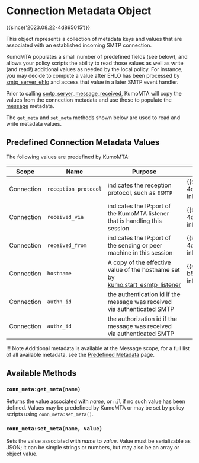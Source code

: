 # Connection Metadata Object

{{since('2023.08.22-4d895015')}}

This object represents a collection of metadata keys and values that
are associated with an established incoming SMTP connection.

KumoMTA populates a small number of predefined fields (see below), and allows
your policy scripts the ability to read those values as well as write (and
read!) additional values as needed by the local policy. For instance, you may
decide to compute a value after EHLO has been processed by
[smtp_server_ehlo](events/smtp_server_ehlo.md) and access that value in a
later SMTP event handler.

Prior to calling [smtp_server_message_received](events/smtp_server_message_received.md),
KumoMTA will copy the values from the connection metadata and use those to populate
the [message](message/index.md) metadata.

The `get_meta` and `set_meta` methods shown below are used to read and write
metadata values.

## Predefined Connection Metadata Values

The following values are predefined by KumoMTA:

<style>
table th:first-of-type {
    width: 15%;
}
table th:nth-of-type(2) {
    width: 25%;
}
table th:nth-of-type(3) {
    width: 50%;
}
table th:nth-of-type(4) {
    width: 20%;
}
</style>

|Scope|Name|Purpose|Since|
|----|----|-------|-----|
|Connection|`reception_protocol`|indicates the reception protocol, such as `ESMTP`|{{since('2023.08.22-4d895015', inline=True)}}|
|Connection|`received_via`|indicates the IP:port of the KumoMTA listener that is handling this session|{{since('2023.08.22-4d895015', inline=True)}}|
|Connection|`received_from`|indicates the IP:port of the sending or peer machine in this session|{{since('2023.08.22-4d895015', inline=True)}}|
|Connection|`hostname`|A copy of the effective value of the hostname set by [kumo.start_esmtp_listener](kumo/start_esmtp_listener.md#hostname)|{{since('2023.11.28-b5252a41', inline=True)}}|
|Connection|`authn_id`|the authentication id if the message was received via authenticated SMTP||
|Connection|`authz_id`|the authorization id if the message was received via authenticated SMTP||

!!! Note
    Additional metadata is available at the Message scope, for a full list of all available metadata, see the [Predefined Metadata](./metadata.md) page.

## Available Methods

### `conn_meta:get_meta(name)`

Returns the value associated with *name*, or `nil` if no such value has been defined.
Values may be predefined by KumoMTA or may be set by policy scripts using `conn_meta:set_meta()`.

### `conn_meta:set_meta(name, value)`

Sets the value associated with *name* to *value*.  Value must be serializable as JSON; it can be simple
strings or numbers, but may also be an array or object value.
